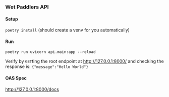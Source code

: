 ### Wet Paddlers API

#### Setup

`poetry install` (should create a venv for you automatically)

#### Run

`poetry run uvicorn api.main:app --reload`

Verify by `GET`ting the root endpoint at http://127.0.0.1:8000/ and checking the response is: `{"message":"Hello World"}`

#### OAS Spec

http://127.0.0.1:8000/docs
